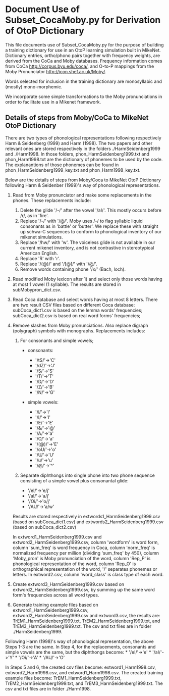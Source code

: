 # Document Use of Subset\_CocaMoby.py for Derivation of OtoP Dictionary

This file documents use of Subset\_CocaMoby.py for the purpose of
building a training dictionary for use in an OtoP learning simulation
built in MikeNet. Dictionary entries, ortho/phono pairs together with
frequency weights, are derived from the CoCa and Moby
databases. Frequency information comes from CoCa
<http://corpus.byu.edu/coca/>, and O-to-P mappings from the Moby
Pronunciator <http://icon.shef.ac.uk/Moby/>.

Words selected for inclusion in the training dictionary are
monosyllabic and (mostly) mono-morphemic.

We incorporate some simple transformations to the Moby pronunciations
in order to facilitate use in a Mikenet framework.

## Details of steps from Moby/CoCa to MikeNet OtoP Dictionary
There are two types of phonological representations following respectively 
Harm & Seidenberg (!999) and Harm (1998). The two papers and other relevant
ones are stored respectively in the folders ./HarmSeidenberg1999 and ./Harm1998.
In those folders, phon\_HarmSeidenberg1999.txt and phon\_Harm1998.txt are the dictionary
of phonemes to be used by the code. The explanantions of those phonemes can be found 
in phon\_HarmSeidenberg1999_key.txt and phon\_Harm1998_key.txt.

Below are the details of steps from Moby/Coca to MikeNet OtoP Dictionary following
Harm & Seidenber (1999)'s way of phonological representations.

1. Read from Moby pronunciator and make some replacements in the phones.
   These replacements include:
   1. Delete the glide '/-/' after the vowel '/aI/'. This mostly
      occurs before /r/, as in 'fire'.
   2. Replace '/-/' with '/@/'. Moby uses /-/ to flag syllabic liquid
      consonants as in 'battle' or 'butter'. We replace these with
      straight up schwa-C sequences to conform to phonological
      inventory of our mikenet simulations.
   3. Replace '/hw/' with 'w'. The voiceless glide is not available in
      our current mikenet inventory, and is not contrastive in
      stereotypical American English.
   4. Replace 'R' with 'r'.
   5. Replace '/(@)/' and '/[@]/' with '/@/'.
   6. Remove words containing phone '/x/' (Bach, loch).

2. Read modified Moby lexicon after 1) and select only those words
   having at most 1 vowel (1 syllable).  The results are stored in
   subMobypron\_dict.csv.

3. Read Coca database and select words having at most 8 letters. There
   are two result CSV files based on different Coca database:
   subCoca\_dict1.csv is based on the lemma words' frequencies;
   subCoca\_dict2.csv is based on real word forms' frequencies;

4. Remove slashes from Moby pronunciations. Also replace digraph
   (polygraph) symbols with monographs. Replacements includes:
   1. For consonants and simple vowels;
	  * consonants:
		* '/tS/'->'C'
		* '/dZ/'->'J'
		* '/S/'->'S'
		* '/T/'->'T'
		* '/D/'->'D'
		* '/Z/'->'B'
		* '/N/'->'G'

	  * simple vowels:
		* '/i/'->'i'
		* '/I/'->'I'
		* '/E/'->'E'
		* '/&/'->'@'
		* '/A/'->'a'
		* '/O/'->'a'
		* '/(@)/'->'E'
		* '/oU/'->'o'
		* '/U/'->'U'
		* '/u/'->'u'
		* '/@/'->'^'

   2. Separate diphthongs into single phone into two phone sequence
      consisting of a simple vowel plus consonantal glide:
	  * '/eI/'->'e/j'
	  * '/aI/'->'a/j'
	  * '/Oi/'->'o/j'
	  * '/AU/'->'a/w'

   Results are stored respectively in extwords1\_HarmSeidenberg1999.csv 
   (based on subCoca\_dict1.csv) and extwords2\_HarmSeidenberg1999.csv 
   (based on subCoca\_dict2.csv)

   In extword1\_HarmSeidenberg1999.csv and extword2\_HarmSeidenberg1999.csv, 
   column 'wordform' is word form, column 'sum\_freq' is word frequency in Coca, 
   column 'norm\_freq' is normalized frequency per million (dividing 'sum\_freq' by 450),
   column 'Moby\_pron' is Moby pronunciation of the word, column 'Rep\_P' is 
   phonological representation of the word, column 'Rep\_O' is orthographical 
   representation of the word, '/' separates phonemes or letters.
   In extword2.csv, column 'word\_class' is class type of each word.

5. Create extword3\_HarmSeidenberg1999.csv based on extword2\_HarmSeidenberg1999.csv, 
  by summing up the same word form's frequencies across all word types.

6. Generate training example files based on extword1\_HarmSeidenberg1999.csv, 
   extword2\_HarmSeidenberg1999.csv and extword3.csv, the results are: TrEM1\_HarmSeidenberg1999.txt,
   TrEM2\_HarmSeidenberg1999.txt, and TrEM3\_HarmSeidenberg1999.txt. The csv and txt files are in folder
   ./HarmSeidenberg1999.

Following Harm (1998)'s way of phonological representation, the above Steps 1-3 are the same.
In Step 4, for the replacements, consonants and simple vowels are the same, but the diphthongs become:
	* '/eI/'->'e'
	* '/aI/'->'Y'
	* '/Oi/'->'A'
	* '/AU/'->'O'

In Steps 5 and 6, the created csv files become: extword1\_Harm1998.csv, extword2\_Harm1998.csv, 
and extword1\_Harm1998.csv. The created training example files become: TrEM1\_HarmSeidenberg1999.txt,
TrEM2\_HarmSeidenberg1999.txt, and TrEM3\_HarmSeidenberg1999.txt. The csv and txt files are in folder
./Harm1998.